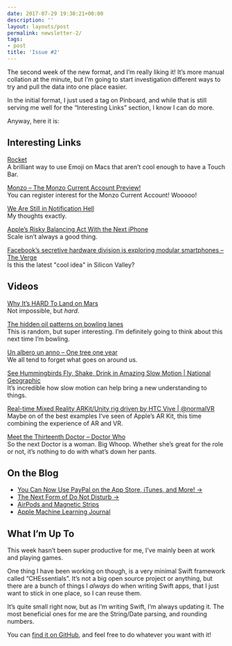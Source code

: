 ```yaml
---
date: 2017-07-29 19:30:21+00:00
description: ''
layout: layouts/post
permalink: newsletter-2/
tags:
- post
title: 'Issue #2'
---
```


<div class="kg-card-markdown">
<p>The second week of the new format, and I’m really liking it! It’s more manual collation at the minute, but I’m going to start investigation different ways to try and pull the data into one place easier.</p>
<p>In the initial format, I just used a tag on Pinboard, and while that is still serving me well for the “Interesting Links” section, I know I can do more.</p>
<p>Anyway, here it is:</p>
<h2 id="interestinglinks">Interesting Links</h2>
<p><a href="http://matthewpalmer.net/rocket/">Rocket</a><br />
A brilliant way to use Emoji on Macs that aren’t cool enough to have a Touch Bar.</p>
<p><a href="https://monzo.com/blog/2017/07/17/current-account-preview/" title="Monzo – The Monzo Current Account Preview!">Monzo – The Monzo Current Account Preview!</a><br />
You can register interest for the Monzo Current Account! Wooooo!</p>
<p><a href="https://om.co/2017/07/14/still-living-in-a-notification-hell/" title="We Are Still in Notification Hell">We Are Still in Notification Hell</a><br />
My thoughts exactly.</p>
<p><a href="http://www.macworld.com/article/3207552/iphone-ipad/apples-risky-balancing-act-with-the-next-iphone.html" title="Apple’s Risky Balancing Act With the Next iPhone">Apple’s Risky Balancing Act With the Next iPhone</a><br />
Scale isn&#8217;t always a good thing.</p>
<p><a href="https://www.theverge.com/2017/7/20/16007110/facebook-building-8-modular-smartphones-google-ara" title="Facebook’s secretive hardware division is exploring modular smartphones - The Verge">Facebook’s secretive hardware division is exploring modular smartphones &#8211; The Verge</a><br />
Is this the latest &quot;cool idea&quot; in Silicon Valley?</p>
<h2 id="videos">Videos</h2>
<p><a href="https://www.youtube.com/watch?v=h2nqgKL2JQU">Why It&#8217;s HARD To Land on Mars</a><br />
Not impossible, but <em>hard</em>.</p>
<p><a href="https://www.youtube.com/watch?v=t-osG0F2MZM">The hidden oil patterns on bowling lanes</a><br />
This is random, but super interesting. I’m definitely going to think about this next time I’m bowling.</p>
<p><a href="https://www.youtube.com/watch?v=LK21zlz1sMg">Un albero un anno &#8211; One tree one year</a><br />
We all tend to forget what goes on around us.</p>
<p><a href="https://www.youtube.com/watch?v=RtUQ_pz5wlo">See Hummingbirds Fly, Shake, Drink in Amazing Slow Motion | National Geographic</a><br />
It’s incredible how slow motion can help bring a new understanding to things.</p>
<p><a href="https://www.youtube.com/watch?v=AvwvHIv7nwo">Real-time Mixed Reality ARKit/Unity rig driven by HTC Vive | @normalVR</a><br />
Maybe on of the best examples I’ve seen of Apple’s AR Kit, this time combining the experience of AR and VR.</p>
<p><a href="https://www.youtube.com/watch?v=_-_bSdWEYK8">Meet the Thirteenth Doctor &#8211; Doctor Who</a><br />
So the next Doctor is a woman. Big Whoop. Whether she’s great for the role or not, it’s nothing to do with what’s down her pants.</p>
<h2 id="ontheblog">On the Blog</h2>
<ul>
<li><a href="https://chrishannah.me/you-can-now-use-paypal-on-the-app-store-itunes-and-more/">You Can Now Use PayPal on the App Store, iTunes, and More! →</a></li>
<li><a href="https://chrishannah.me/the-next-form-of-do-not-disturb/">The Next Form of Do Not Disturb →</a></li>
<li><a href="https://chrishannah.me/airpods-and-magnetic-strips/">AirPods and Magnetic Strips</a></li>
<li><a href="https://machinelearning.apple.com/">Apple Machine Learning Journal</a></li>
</ul>
<h2 id="whatimupto">What I’m Up To</h2>
<p>This week hasn’t been super productive for me, I’ve mainly been at work and playing games.</p>
<p>One thing I have been working on though, is a very minimal Swift framework called “CHEssentials”. It’s not a big open source project or anything, but there are a bunch of things I <em>always</em> do when writing Swift apps, that I just want to stick in one place, so I can reuse them.</p>
<p>It’s quite small right now, but as I’m writing Swift, I’m always updating it. The most beneficial ones for me are the String/Date parsing, and rounding numbers.</p>
<p>You can <a href="https://github.com/chrishannah/CHEssentials">find it on GitHub</a>, and feel free to do whatever you want with it!</p>
</div>